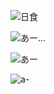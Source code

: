 ![日食](http://gyazo.com/2e12944313a623e5d55e14de06219def.png)

![あー…](http://gyazo.com/9547ba95664a2b4899a670f01f45cd50.png)

![あー](http://gyazo.com/f82b586cbccba740ad84d968af1e0d2b.png)

![a-](http://gyazo.com/1a9907d37d45a81a2e6a7feec0fb355d.png)

